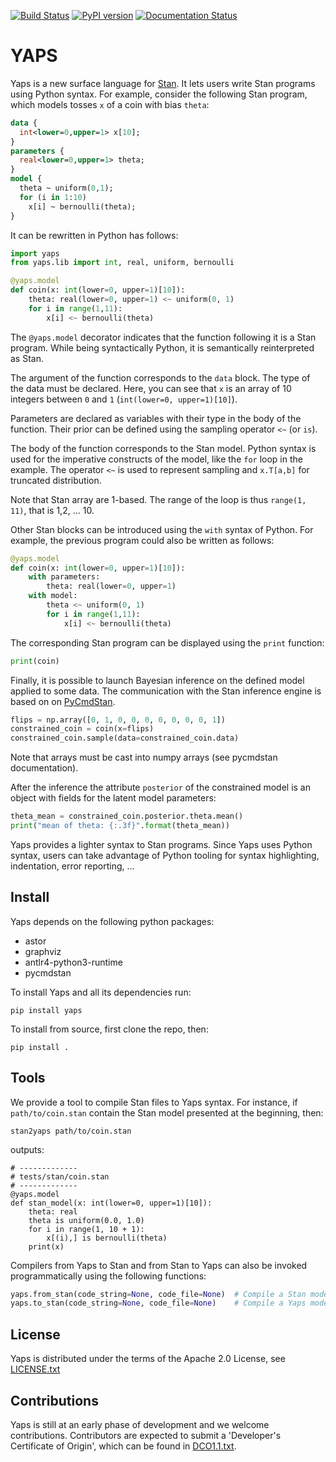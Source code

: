 [![Build Status](https://travis-ci.org/IBM/yaps.svg?branch=master)](https://travis-ci.org/IBM/yaps) [![PyPI version](https://badge.fury.io/py/yaps.svg)](https://badge.fury.io/py/yaps) [![Documentation Status](https://readthedocs.org/projects/yaps/badge/?version=latest)](https://yaps.readthedocs.io/en/latest/?badge=latest)

# YAPS

Yaps is a new surface language for [Stan](http://mc-stan.org/). It lets
users write Stan programs using Python syntax. For example, consider the
following Stan program, which models tosses `x` of a coin with bias `theta`:
```stan
data {
  int<lower=0,upper=1> x[10];
}
parameters {
  real<lower=0,upper=1> theta;
}
model {
  theta ~ uniform(0,1);
  for (i in 1:10)
    x[i] ~ bernoulli(theta);
}
```
It can be rewritten in Python has follows:
```python
import yaps
from yaps.lib import int, real, uniform, bernoulli

@yaps.model
def coin(x: int(lower=0, upper=1)[10]):
    theta: real(lower=0, upper=1) <~ uniform(0, 1)
    for i in range(1,11):
        x[i] <~ bernoulli(theta)
```

The `@yaps.model` decorator indicates that the function following it
is a Stan program.  While being syntactically Python, it is
semantically reinterpreted as Stan.

The argument of the function corresponds to the `data` block. The
type of the data must be declared. Here, you can see that `x` is an
array of 10 integers between `0` and `1` (`int(lower=0, upper=1)[10]`).

Parameters are declared as variables with their type in the body of
the function. Their prior can be defined using the sampling operator
`<~` (or `is`).

The body of the function corresponds to the Stan model. Python syntax
is used for the imperative constructs of the model, like the `for`
loop in the example. The operator `<~` is used to represent sampling
and `x.T[a,b]` for truncated distribution.

Note that Stan array are 1-based. The range of the loop is thus `range(1, 11)`,
that is 1,2, ... 10.

Other Stan blocks can be introduced using the `with` syntax of Python.
For example, the previous program could also be written as follows:
```python
@yaps.model
def coin(x: int(lower=0, upper=1)[10]):
    with parameters:
        theta: real(lower=0, upper=1)
    with model:
        theta <~ uniform(0, 1)
        for i in range(1,11):
            x[i] <~ bernoulli(theta)
```

The corresponding Stan program can be displayed using the `print` function:
```python
print(coin)
```

Finally, it is possible to launch Bayesian inference on the defined model applied to some data.
The communication with the Stan inference engine is based on on [PyCmdStan](https://pycmdstan.readthedocs.io/en/latest/).
```python
flips = np.array([0, 1, 0, 0, 0, 0, 0, 0, 0, 1])
constrained_coin = coin(x=flips)
constrained_coin.sample(data=constrained_coin.data)
```
Note that arrays must be cast into numpy arrays (see pycmdstan documentation).

After the inference the attribute `posterior` of the constrained model is an object with fields for the latent model parameters:
```python
theta_mean = constrained_coin.posterior.theta.mean()
print("mean of theta: {:.3f}".format(theta_mean))
```

Yaps provides a lighter syntax to Stan programs. Since Yaps uses Python syntax, users can take advantage of Python tooling
for syntax highlighting, indentation, error reporting, ...

## Install

Yaps depends on the following python packages:
- astor
- graphviz
- antlr4-python3-runtime
- pycmdstan

To install Yaps and all its dependencies run:
```
pip install yaps
```

To install from source, first clone the repo, then:
```
pip install .
```

## Tools

We provide a tool to compile Stan files to Yaps syntax.
For instance, if `path/to/coin.stan` contain the Stan model presented at the beginning, then:
```
stan2yaps path/to/coin.stan
```
outputs:
```
# -------------
# tests/stan/coin.stan
# -------------
@yaps.model
def stan_model(x: int(lower=0, upper=1)[10]):
    theta: real
    theta is uniform(0.0, 1.0)
    for i in range(1, 10 + 1):
        x[(i),] is bernoulli(theta)
    print(x)
```

Compilers from Yaps to Stan and from Stan to Yaps can also be invoked programmatically using the following functions:
```python
yaps.from_stan(code_string=None, code_file=None)  # Compile a Stan model to Yaps
yaps.to_stan(code_string=None, code_file=None)    # Compile a Yaps model to Stan
```


## License

Yaps is distributed under the terms of the Apache 2.0 License, see
[LICENSE.txt](LICENSE.txt)



## Contributions

Yaps is still at an early phase of development and we welcome
contributions. Contributors are expected to submit a 'Developer's
Certificate of Origin', which can be found in [DCO1.1.txt](DCO1.1.txt).

